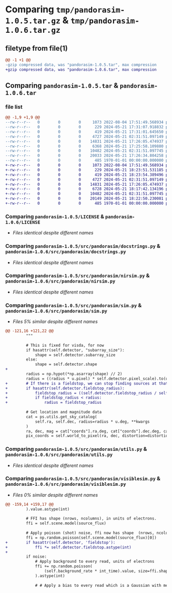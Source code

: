 # Comparing `tmp/pandorasim-1.0.5.tar.gz` & `tmp/pandorasim-1.0.6.tar.gz`

## filetype from file(1)

```diff
@@ -1 +1 @@
-gzip compressed data, was "pandorasim-1.0.5.tar", max compression
+gzip compressed data, was "pandorasim-1.0.6.tar", max compression
```

## Comparing `pandorasim-1.0.5.tar` & `pandorasim-1.0.6.tar`

### file list

```diff
@@ -1,9 +1,9 @@
--rw-r--r--   0        0        0     1073 2022-08-04 17:51:49.568934 pandorasim-1.0.5/LICENSE
--rw-r--r--   0        0        0      229 2024-05-21 17:31:07.918832 pandorasim-1.0.5/pyproject.toml
--rw-r--r--   0        0        0      419 2024-05-21 17:31:01.645650 pandorasim-1.0.5/src/pandorasim/__init__.py
--rw-r--r--   0        0        0     4727 2024-05-21 02:31:51.097149 pandorasim-1.0.5/src/pandorasim/docstrings.py
--rw-r--r--   0        0        0    14831 2024-05-21 17:26:05.474937 pandorasim-1.0.5/src/pandorasim/nirsim.py
--rw-r--r--   0        0        0     6368 2024-05-21 17:25:58.109880 pandorasim-1.0.5/src/pandorasim/sim.py
--rw-r--r--   0        0        0    10482 2024-05-21 02:31:51.097745 pandorasim-1.0.5/src/pandorasim/utils.py
--rw-r--r--   0        0        0    20033 2024-05-21 17:26:34.804258 pandorasim-1.0.5/src/pandorasim/visiblesim.py
--rw-r--r--   0        0        0      485 1970-01-01 00:00:00.000000 pandorasim-1.0.5/PKG-INFO
+-rw-r--r--   0        0        0     1073 2022-08-04 17:51:49.568934 pandorasim-1.0.6/LICENSE
+-rw-r--r--   0        0        0      229 2024-05-21 18:23:51.531185 pandorasim-1.0.6/pyproject.toml
+-rw-r--r--   0        0        0      419 2024-05-21 18:23:54.389496 pandorasim-1.0.6/src/pandorasim/__init__.py
+-rw-r--r--   0        0        0     4727 2024-05-21 02:31:51.097149 pandorasim-1.0.6/src/pandorasim/docstrings.py
+-rw-r--r--   0        0        0    14831 2024-05-21 17:26:05.474937 pandorasim-1.0.6/src/pandorasim/nirsim.py
+-rw-r--r--   0        0        0     6728 2024-05-21 18:17:42.134196 pandorasim-1.0.6/src/pandorasim/sim.py
+-rw-r--r--   0        0        0    10482 2024-05-21 02:31:51.097745 pandorasim-1.0.6/src/pandorasim/utils.py
+-rw-r--r--   0        0        0    20149 2024-05-21 18:22:50.230081 pandorasim-1.0.6/src/pandorasim/visiblesim.py
+-rw-r--r--   0        0        0      485 1970-01-01 00:00:00.000000 pandorasim-1.0.6/PKG-INFO
```

### Comparing `pandorasim-1.0.5/LICENSE` & `pandorasim-1.0.6/LICENSE`

 * *Files identical despite different names*

### Comparing `pandorasim-1.0.5/src/pandorasim/docstrings.py` & `pandorasim-1.0.6/src/pandorasim/docstrings.py`

 * *Files identical despite different names*

### Comparing `pandorasim-1.0.5/src/pandorasim/nirsim.py` & `pandorasim-1.0.6/src/pandorasim/nirsim.py`

 * *Files identical despite different names*

### Comparing `pandorasim-1.0.5/src/pandorasim/sim.py` & `pandorasim-1.0.6/src/pandorasim/sim.py`

 * *Files 5% similar despite different names*

```diff
@@ -121,16 +121,22 @@
         """
 
         # This is fixed for visda, for now
         if hasattr(self.detector, "subarray_size"):
             shape = self.detector.subarray_size
         else:
             shape = self.detector.shape
+        
         radius = np.hypot(*np.asarray(shape) // 2)
         radius = ((radius * u.pixel) * self.detector.pixel_scale).to(u.deg).value
+        # If there is a fieldstop, we can stop finding sources at that radius
+        if hasattr(self.detector.fieldstop_radius):
+            fieldstop_radius = ((self.detector.fieldstop_radius / self.detector.pixel_size) * self.detector.pixel_scale).to(u.deg).value
+            if fieldstop_radius < radius:
+                radius = fieldstop_radius
 
         # Get location and magnitude data
         cat = ps.utils.get_sky_catalog(
             self.ra, self.dec, radius=radius * u.deg, **kwargs
         )
         ra, dec, mag = cat["coords"].ra.deg, cat["coords"].dec.deg, cat["bmag"]
         pix_coords = self.world_to_pixel(ra, dec, distortion=distortion)
```

### Comparing `pandorasim-1.0.5/src/pandorasim/utils.py` & `pandorasim-1.0.6/src/pandorasim/utils.py`

 * *Files identical despite different names*

### Comparing `pandorasim-1.0.5/src/pandorasim/visiblesim.py` & `pandorasim-1.0.6/src/pandorasim/visiblesim.py`

 * *Files 0% similar despite different names*

```diff
@@ -159,14 +159,17 @@
         ).value.astype(int)
 
         # FFI has shape (nrows, ncolumns), in units of electrons.
         ffi = self.scene.model(source_flux)
 
         # Apply poisson (shot) noise, ffi now has shape  (nrows, ncolumns), units of electrons
         ffi = np.random.poisson(self.scene.model(source_flux)[0])
+        if hasattr(self.detector, 'fieldstop'):
+            ffi *= self.detector.fieldstop.astype(int)
+            
         if noise:
             # Apply background to every read, units of electrons
             ffi += np.random.poisson(
                 (self.background_rate * int_time).value, size=ffi.shape
             ).astype(int)
 
             # # Apply a bias to every read which is a Gaussian with mean = bias * nreads value and std = (nreads * (read noise)**2)**0.5
```

